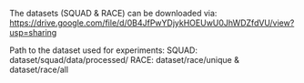 The datasets (SQUAD & RACE) can be downloaded via: https://drive.google.com/file/d/0B4JfPwYDjykHOEUwU0JhWDZfdVU/view?usp=sharing

Path to the dataset used for experiments:
SQUAD: dataset/squad/data/processed/
RACE: dataset/race/unique & dataset/race/all

